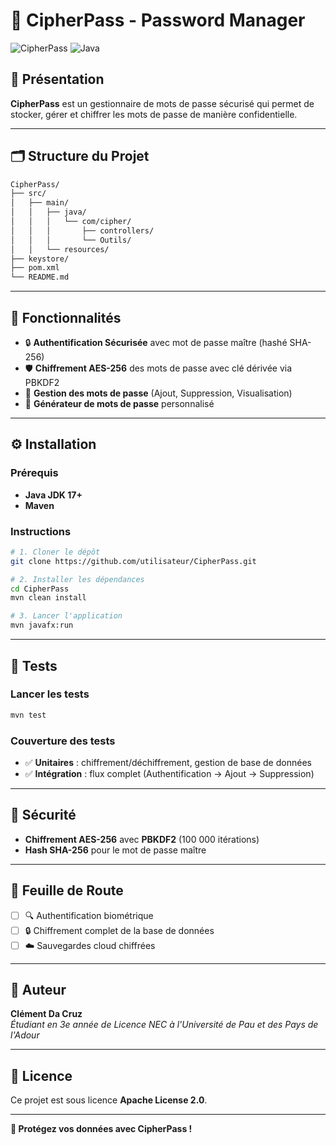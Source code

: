 # 📂 CipherPass - Password Manager

![CipherPass](https://img.shields.io/badge/version-1.0-blue.svg) ![Java](https://img.shields.io/badge/Java-17+-green.svg)

## 🚀 Présentation

**CipherPass** est un gestionnaire de mots de passe sécurisé qui permet de stocker, gérer et chiffrer les mots de passe de manière confidentielle.

---

## 🗂️ Structure du Projet

```bash
CipherPass/
├── src/
│   ├── main/
│   │   ├── java/
│   │   │   └── com/cipher/
│   │   │       ├── controllers/
│   │   │       └── Outils/
│   │   └── resources/
├── keystore/
├── pom.xml
└── README.md
```

---

## 🔑 Fonctionnalités

- 🔒 **Authentification Sécurisée** avec mot de passe maître (hashé SHA-256)
- 🛡️ **Chiffrement AES-256** des mots de passe avec clé dérivée via PBKDF2
- 📝 **Gestion des mots de passe** (Ajout, Suppression, Visualisation)
- 🔄 **Générateur de mots de passe** personnalisé

---

## ⚙️ Installation

### Prérequis
- **Java JDK 17+**
- **Maven**

### Instructions
```bash
# 1. Cloner le dépôt
git clone https://github.com/utilisateur/CipherPass.git

# 2. Installer les dépendances
cd CipherPass
mvn clean install

# 3. Lancer l'application
mvn javafx:run
```

---

## 🧪 Tests

### Lancer les tests
```bash
mvn test
```

### Couverture des tests
- ✅ **Unitaires** : chiffrement/déchiffrement, gestion de base de données
- ✅ **Intégration** : flux complet (Authentification → Ajout → Suppression)

---

## 🔐 Sécurité

- **Chiffrement AES-256** avec **PBKDF2** (100 000 itérations)
- **Hash SHA-256** pour le mot de passe maître

---

## 📅 Feuille de Route

- [ ] 🔍 Authentification biométrique
- [ ] 🔒 Chiffrement complet de la base de données
- [ ] ☁️ Sauvegardes cloud chiffrées

---

## 👤 Auteur

**Clément Da Cruz**  
_Étudiant en 3e année de Licence NEC à l'Université de Pau et des Pays de l'Adour_

---

## 📄 Licence

Ce projet est sous licence **Apache License 2.0**.

---

**🔐 Protégez vos données avec CipherPass !**

